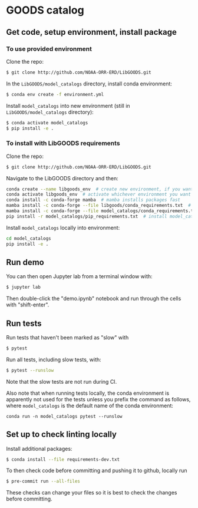 # GOODS catalog

## Get code, setup environment, install package

### To use provided environment

Clone the repo:
``` bash
$ git clone http://github.com/NOAA-ORR-ERD/LibGOODS.git
```

In the `LibGOODS/model_catalogs` directory, install conda environment:
``` bash
$ conda env create -f environment.yml
```

Install `model_catalogs` into new environment (still in `LibGOODS/model_catalogs` directory):
``` bash
$ conda activate model_catalogs
$ pip install -e .
```

### To install with LibGOODS requirements

Clone the repo:
``` bash
$ git clone http://github.com/NOAA-ORR-ERD/LibGOODS.git
```

Navigate to the LibGOODS directory and then:
``` bash
conda create --name libgoods_env  # create new environment, if you want
conda activate libgoods_env  # activate whichever environment you want to use
conda install -c conda-forge mamba  # mamba installs packages fast
mamba install -c conda-forge --file libgoods/conda_requirements.txt  # install LibGOODS conda requirements
mamba install -c conda-forge --file model_catalogs/conda_requirements.txt  # install model_catalogs conda requirements
pip install -r model_catalogs/pip_requirements.txt  # install model_catalogs pip requirements
```

Install `model_catalogs` locally into environment:
``` bash
cd model_catalogs
pip install -e .
```

## Run demo

You can then open Jupyter lab from a terminal window with:
``` bash
$ jupyter lab
```

Then double-click the "demo.ipynb" notebook and run through the cells with "shift-enter".

## Run tests

Run tests that haven't been marked as "slow" with
``` bash
$ pytest
```

Run all tests, including slow tests, with:
``` bash
$ pytest --runslow
```
Note that the slow tests are not run during CI.

Also note that when running tests locally, the conda environment is apparently not used for the tests unless you prefix the command as follows, where `model_catalogs` is the default name of the conda environment:

``` base
conda run -n model_catalogs pytest --runslow
```

## Set up to check linting locally

Install additional packages:
``` bash
$ conda install --file requirements-dev.txt
```

To then check code before committing and pushing it to github, locally run
``` bash
$ pre-commit run --all-files
```
These checks can change your files so it is best to check the changes before committing.
